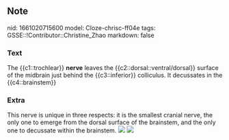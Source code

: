 ## Note
nid: 1661020715600
model: Cloze-chrisc-ff04e
tags: GSSE::!Contributor::Christine_Zhao
markdown: false

### Text
<div>
  <div>
    <div>
      <div>
        The {{c1::trochlear}} <span style="font-weight:
        700;">nerve</span> leaves the
        {{c2::dorsal::ventral/dorsal}} surface of the midbrain just
        behind the {{c3::inferior}} colliculus. It decussates in
        the {{c4::brainstem}}
      </div>
    </div>
  </div>
</div>

### Extra
This nerve is unique in three respects: it is the smallest cranial
nerve, the only one to emerge from the dorsal surface of the
brainstem, and the only one to decussate within the brainstem.
<img src="paste-533f3cbad88bbe26dcce47492db006873281e3e7.jpg">
<img src="paste-89e0ae55a367b06c39942640505fe53f7039dff4.jpg">
